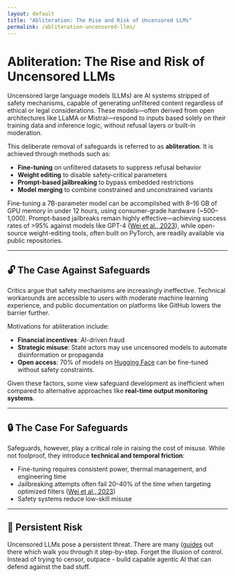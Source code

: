 ```yaml
---
layout: default  
title: "Abliteration: The Rise and Risk of Uncensored LLMs"  
permalink: /abliteration-uncensored-llms/
---
```


# Abliteration: The Rise and Risk of Uncensored LLMs

Uncensored large language models (LLMs) are AI systems stripped of safety mechanisms, capable of generating unfiltered content regardless of ethical or legal considerations. These models—often derived from open architectures like LLaMA or Mistral—respond to inputs based solely on their training data and inference logic, without refusal layers or built-in moderation.

This deliberate removal of safeguards is referred to as **abliteration**. It is achieved through methods such as:

- **Fine-tuning** on unfiltered datasets to suppress refusal behavior  
- **Weight editing** to disable safety-critical parameters  
- **Prompt-based jailbreaking** to bypass embedded restrictions  
- **Model merging** to combine constrained and unconstrained variants  

Fine-tuning a 7B-parameter model can be accomplished with 8–16 GB of GPU memory in under 12 hours, using consumer-grade hardware (~$500–$1,000). Prompt-based jailbreaks remain highly effective—achieving success rates of >95% against models like GPT-4 ([Wei et al., 2023](https://arxiv.org/abs/2307.02483)), while open-source weight-editing tools, often built on PyTorch, are readily available via public repositories.

---

## 🔓 The Case Against Safeguards

Critics argue that safety mechanisms are increasingly ineffective. Technical workarounds are accessible to users with moderate machine learning experience, and public documentation on platforms like GitHub lowers the barrier further.

Motivations for abliteration include:

- **Financial incentives**: AI-driven fraud
- **Strategic misuse**: State actors may use uncensored models to automate disinformation or propaganda  
- **Open access**: 70% of models on [Hugging Face](https://huggingface.co) can be fine-tuned without safety constraints. 

Given these factors, some view safeguard development as inefficient when compared to alternative approaches like **real-time output monitoring systems**.

---

## 🔒 The Case For Safeguards

Safeguards, however, play a critical role in raising the cost of misuse. While not foolproof, they introduce **technical and temporal friction**:

- Fine-tuning requires consistent power, thermal management, and engineering time
- Jailbreaking attempts often fail 20–40% of the time when targeting optimized filters ([Wei et al., 2023](https://arxiv.org/abs/2307.02483)) 
- Safety systems reduce low-skill misuse


---

## 🔫 Persistent Risk

Uncensored LLMs pose a persistent threat. There are many ([guides](https://huggingface.co/blog/mlabonne/abliteration) out there which walk you through it step-by-step.
Forget the illusion of control. Instead of trying to censor, outpace - build capable agentic AI that can defend against the bad stuff. 
